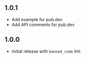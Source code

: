 ## 1.0.1

- Add example for pub.dev
- Add API comments for pub.dev

## 1.0.0

- Initial release with `banned_code` lint.
